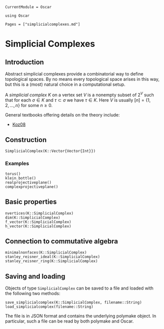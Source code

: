 ```@meta
CurrentModule = Oscar
```

```@setup oscar
using Oscar
```

```@contents
Pages = ["simplicialcomplexes.md"]
```

# Simplicial Complexes

## Introduction

Abstract simplicial complexes provide a combinatorial way to define topological spaces.
By no means every topological space arises in this way, but this is a (most) natural choice in a computational setup.

A *simplicial complex* $K$ on a vertex set $V$ is a nonempty subset of $2^V$ such that for each $\sigma \in K$ and $\tau \subset\sigma$ we have $\tau\in K$.
Here $V$ is usually $[n] = \{1,2,\dots,n\}$ for some $n\geq 0$.

General textbooks offering details on the theory include:
- [Koz08](@cite)


## Construction

```@docs
SimplicialComplex(K::Vector{Vector{Int}})
```

### Examples
```@docs
torus()
klein_bottle()
realprojectiveplane()
complexprojectiveplane()
```

## Basic properties
```@docs
nvertices(K::SimplicialComplex)
dim(K::SimplicialComplex)
f_vector(K::SimplicialComplex)
h_vector(K::SimplicialComplex)
```

## Connection to commutative algebra
```@docs
minimalnonfaces(K::SimplicialComplex)
stanley_reisner_ideal(K::SimplicialComplex)
stanley_reisner_ring(K::SimplicialComplex)
```

## Saving and loading

Objects of type `SimplicialComplex` can be saved to a file and loaded with the following two methods:
```@docs
save_simplicialcomplex(K::SimplicialComplex, filename::String)
load_simplicialcomplex(filename::String)
```
The file is in JSON format and contains the underlying polymake object.
In particular, such a file can be read by both polymake and Oscar.

